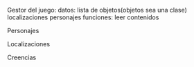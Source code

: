 Gestor del juego:
    datos:
        lista de objetos(objetos sea una clase)
        localizaciones
        personajes
    funciones:
        leer contenidos

Personajes

Localizaciones

Creencias